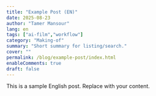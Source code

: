```yaml
---
title: "Example Post (EN)"
date: 2025-08-23
author: "Tamer Mansour"
lang: en
tags: ["ai-film","workflow"]
category: "Making-of"
summary: "Short summary for listing/search."
cover: ""
permalink: /blog/example-post/index.html
enableComments: true
draft: false
---
```

This is a sample English post. Replace with your content.

